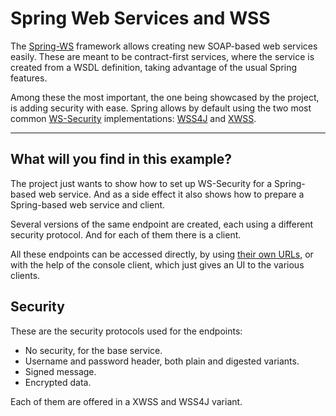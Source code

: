 # Spring Web Services and WSS

The [Spring-WS][spring-ws] framework allows creating new SOAP-based web services easily. These are meant to be contract-first services, where the service is created from a WSDL definition, taking advantage of the usual Spring features.

Among these the most important, the one being showcased by the project, is adding security with ease. Spring allows by default using the two most common [WS-Security][ws-security] implementations: [WSS4J][wss4j] and [XWSS][xwss].

---

## What will you find in this example?

The project just wants to show how to set up WS-Security for a Spring-based web service. And as a side effect it also shows how to prepare a Spring-based web service and client.

Several versions of the same endpoint are created, each using a different security
protocol. And for each of them there is a client.

All these endpoints can be accessed directly, by using [their own URLs][endpoint-url],
or with the help of the console client, which just gives an UI to the various clients.

## Security

These are the security protocols used for the endpoints:

- No security, for the base service.
- Username and password header, both plain and digested variants.
- Signed message.
- Encrypted data.

Each of them are offered in a XWSS and WSS4J variant.

[spring-ws]: http://projects.spring.io/spring-ws/

[ws-security]: https://www.oasis-open.org/committees/wss/
[xwss]: https://docs.oracle.com/cd/E17802_01/webservices/webservices/docs/1.6/tutorial/doc/XWS-SecurityIntro4.html
[wss4j]: https://ws.apache.org/wss4j/

[endpoint-url]: ./urls.html
